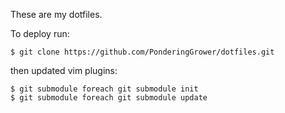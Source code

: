 These are my dotfiles.

To deploy run:

```
$ git clone https://github.com/PonderingGrower/dotfiles.git
```

then updated vim plugins:

```
$ git submodule foreach git submodule init
$ git submodule foreach git submodule update
```
